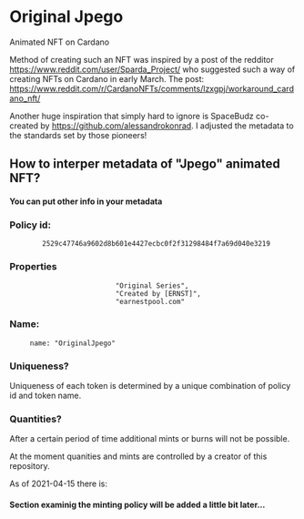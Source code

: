 # Original Jpego
Animated NFT on Cardano

Method of creating such an NFT was inspired by a post of the redditor https://www.reddit.com/user/Sparda_Project/ who
suggested such a way of creating NFTs on Cardano in early March. The post: https://www.reddit.com/r/CardanoNFTs/comments/lzxgpj/workaround_cardano_nft/

Another huge inspiration that simply hard to ignore is SpaceBudz co-created by https://github.com/alessandrokonrad. I adjusted the metadata to the standards set by those
pioneers!


## How to interper metadata of "Jpego" animated NFT?
#### You can put other info in your metadata
### Policy id:
            2529c47746a9602d8b601e4427ecbc0f2f31298484f7a69d040e3219

            
        

### Properties

                              "Original Series",
                              "Created by [ERNST]",
                              "earnestpool.com"



### Name:
         name: "OriginalJpego"
### Uniqueness?
Uniqueness of each token is determined by a unique combination of policy id and token name.

### Quantities?
After a certain period of time additional mints or burns
will not be possible.

At the moment quanities and mints are controlled by a creator of this repository.

As of 2021-04-15 there is: 


#### Section examinig the minting policy will be added a little bit later...
